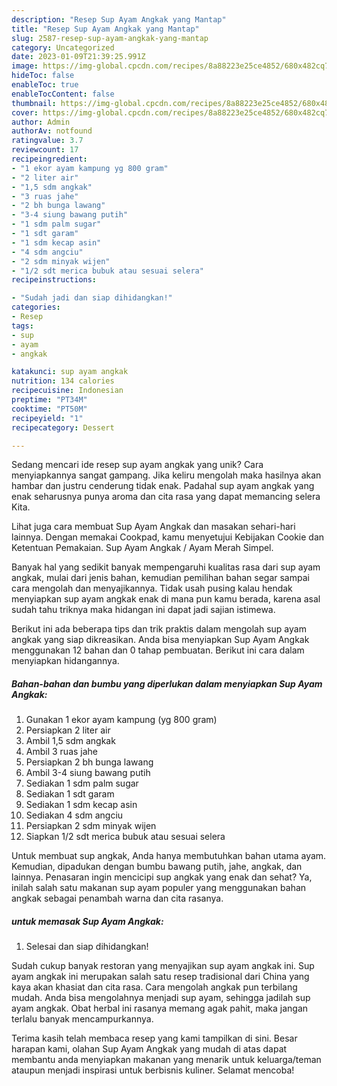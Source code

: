 ```yaml
---
description: "Resep Sup Ayam Angkak yang Mantap"
title: "Resep Sup Ayam Angkak yang Mantap"
slug: 2587-resep-sup-ayam-angkak-yang-mantap
category: Uncategorized
date: 2023-01-09T21:39:25.991Z
image: https://img-global.cpcdn.com/recipes/8a88223e25ce4852/680x482cq70/sup-ayam-angkak-foto-resep-utama.jpg
hideToc: false
enableToc: true
enableTocContent: false
thumbnail: https://img-global.cpcdn.com/recipes/8a88223e25ce4852/680x482cq70/sup-ayam-angkak-foto-resep-utama.jpg
cover: https://img-global.cpcdn.com/recipes/8a88223e25ce4852/680x482cq70/sup-ayam-angkak-foto-resep-utama.jpg
author: Admin
authorAv: notfound
ratingvalue: 3.7
reviewcount: 17
recipeingredient:
- "1 ekor ayam kampung yg 800 gram"
- "2 liter air"
- "1,5 sdm angkak"
- "3 ruas jahe"
- "2 bh bunga lawang"
- "3-4 siung bawang putih"
- "1 sdm palm sugar"
- "1 sdt garam"
- "1 sdm kecap asin"
- "4 sdm angciu"
- "2 sdm minyak wijen"
- "1/2 sdt merica bubuk atau sesuai selera"
recipeinstructions:

- "Sudah jadi dan siap dihidangkan!"
categories:
- Resep
tags:
- sup
- ayam
- angkak

katakunci: sup ayam angkak 
nutrition: 134 calories
recipecuisine: Indonesian
preptime: "PT34M"
cooktime: "PT50M"
recipeyield: "1"
recipecategory: Dessert

---
```





Sedang mencari ide resep sup ayam angkak yang unik? Cara menyiapkannya sangat gampang. Jika keliru mengolah maka hasilnya akan hambar dan justru cenderung tidak enak. Padahal sup ayam angkak yang enak seharusnya punya aroma dan cita rasa yang dapat memancing selera Kita.





Lihat juga cara membuat Sup Ayam Angkak dan masakan sehari-hari lainnya. Dengan memakai Cookpad, kamu menyetujui Kebijakan Cookie dan Ketentuan Pemakaian. Sup Ayam Angkak / Ayam Merah Simpel.

Banyak hal yang sedikit banyak mempengaruhi kualitas rasa dari sup ayam angkak, mulai dari jenis bahan, kemudian pemilihan bahan segar sampai cara mengolah dan menyajikannya. Tidak usah pusing kalau hendak menyiapkan sup ayam angkak enak di mana pun kamu berada, karena asal sudah tahu triknya maka hidangan ini dapat jadi sajian istimewa.






Berikut ini ada beberapa tips dan trik praktis dalam mengolah sup ayam angkak yang siap dikreasikan. Anda bisa menyiapkan Sup Ayam Angkak menggunakan 12 bahan dan 0 tahap pembuatan. Berikut ini cara dalam menyiapkan hidangannya.

<!--inarticleads1-->

##### Bahan-bahan dan bumbu yang diperlukan dalam menyiapkan Sup Ayam Angkak:

1. Gunakan 1 ekor ayam kampung (yg 800 gram)
1. Persiapkan 2 liter air
1. Ambil 1,5 sdm angkak
1. Ambil 3 ruas jahe
1. Persiapkan 2 bh bunga lawang
1. Ambil 3-4 siung bawang putih
1. Sediakan 1 sdm palm sugar
1. Sediakan 1 sdt garam
1. Sediakan 1 sdm kecap asin
1. Sediakan 4 sdm angciu
1. Persiapkan 2 sdm minyak wijen
1. Siapkan 1/2 sdt merica bubuk atau sesuai selera


Untuk membuat sup angkak, Anda hanya membutuhkan bahan utama ayam. Kemudian, dipadukan dengan bumbu bawang putih, jahe, angkak, dan lainnya. Penasaran ingin mencicipi sup angkak yang enak dan sehat? Ya, inilah salah satu makanan sup ayam populer yang menggunakan bahan angkak sebagai penambah warna dan cita rasanya. 

<!--inarticleads2-->

#####  untuk memasak Sup Ayam Angkak:


1. Selesai dan siap dihidangkan!

Sudah cukup banyak restoran yang menyajikan sup ayam angkak ini. Sup ayam angkak ini merupakan salah satu resep tradisional dari China yang kaya akan khasiat dan cita rasa. Cara mengolah angkak pun terbilang mudah. Anda bisa mengolahnya menjadi sup ayam, sehingga jadilah sup ayam angkak. Obat herbal ini rasanya memang agak pahit, maka jangan terlalu banyak mencampurkannya. 

Terima kasih telah membaca resep yang kami tampilkan di sini. Besar harapan kami, olahan Sup Ayam Angkak yang mudah di atas dapat membantu anda menyiapkan makanan yang menarik untuk keluarga/teman ataupun menjadi inspirasi untuk berbisnis kuliner. Selamat mencoba!
